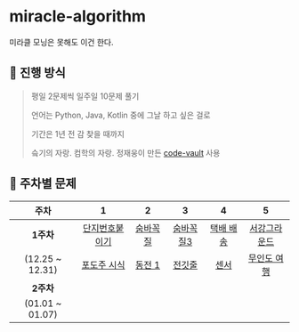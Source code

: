 # miracle-algorithm
미라클 모닝은 못해도 이건 한다.  

## :pushpin: 진행 방식
> 평일 2문제씩 일주일 10문제 풀기
>
> 언어는 Python, Java, Kotlin 중에 그날 하고 싶은 걸로
>
> 기간은 1년 전 감 찾을 때까지
>
> 슼기의 자랑. 컴학의 자랑. 정재웅이 만든 [code-vault](https://github.com/woong-jae/code-vault) 사용

## 📝 주차별 문제

|주차|1|2|3|4|5|
|:---:|:---:|:---:|:---:|:---:|:---:|
|**1주차**|[단지번호붙이기](https://www.acmicpc.net/problem/2667)|[숨바꼭질](https://www.acmicpc.net/problem/1697)|[숨바꼭질3](https://www.acmicpc.net/problem/13549)|[택배 배송](https://www.acmicpc.net/problem/5972)|[서강그라운드](https://www.acmicpc.net/problem/14938)
|(12.25 ~ 12.31)|[포도주 시식](https://www.acmicpc.net/problem/2156)|[동전 1](https://www.acmicpc.net/problem/2293)|[전깃줄](https://www.acmicpc.net/problem/2565)|[센서](https://www.acmicpc.net/problem/2212)|[무인도 여행](https://school.programmers.co.kr/learn/courses/30/lessons/154540)
|**2주차**|||||
|(01.01 ~ 01.07)|||||
